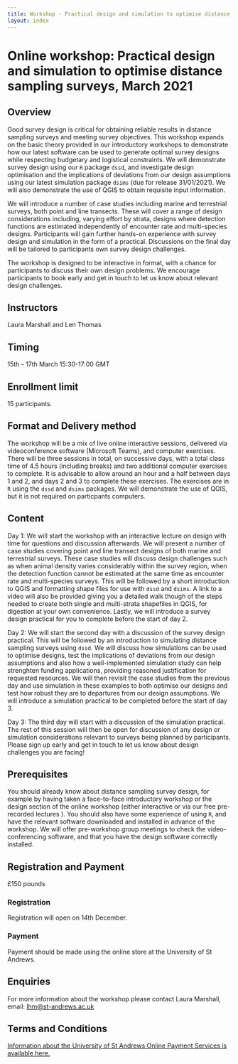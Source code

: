 ```yaml
---
title: Workshop - Practical design and simulation to optimise distance sampling surveys
layout: index
---
```


# Online workshop: Practical design and simulation to optimise distance sampling surveys, March 2021

## Overview

Good survey design is critical for obtaining reliable results in distance sampling surveys and meeting survey objectives. This workshop expands on the basic theory provided in our introductory workshops to demonstrate how our latest software can be used to generate optimal survey designs while respecting budgetary and logistical constraints. We will demonstrate survey design using our `R` package `dssd`, and investigate design optimisation and the implications of deviations from our design assumptions using our latest simulation package `dsims` (due for release 31/01/2021). We will also demonstrate the use of QGIS to obtain requisite input information.

We will introduce a number of case studies including marine and terrestrial surveys, both point and line transects. These will cover a range of design considerations including, varying effort by strata, designs where detection functions are estimated independently of encounter rate and multi-species designs. Participants will gain further hands-on experience with survey design and simulation in the form of a practical. Discussions on the final day will be tailored to participants own survey design challenges.

The workshop is designed to be interactive in format, with a chance for participants to discuss their own design problems. We encourage participants to book early and get in touch to let us know about relevant design challenges. 


## Instructors

Laura Marshall and Len Thomas

## Timing

15th - 17th March
15:30-17:00 GMT

## Enrollment limit

15 participants.

## Format and Delivery method

The workshop will be a mix of live online interactive sessions, delivered via videoconference software (Microsoft Teams), and computer exercises. There will be three sessions in total, on successive days, with a total class time of 4.5 hours (including breaks) and two additional computer exercises to complete. It is advisable to allow around an hour and a half between days 1 and 2, and days 2 and 3 to complete these exercises. The exercises are in `R` using the `dssd` and `dsims` packages.  We will demonstrate the use of QGIS, but it is not required on particpants computers.

## Content

Day 1: We will start the workshop with an interactive lecture on design with time for questions and discussion afterwards. We will present a number of case studies covering point and line transect designs of both marine and terrestrial surveys. These case studies will discuss design challenges such as when animal density varies considerably within the survey region, when the detection function cannot be estimated at the same time as encounter rate and multi-species surveys. This will be followed by a short introduction to QGIS and formatting shape files for use with `dssd` and `dsims`. A link to a video will also be provided giving you a detailed walk though of the steps needed to create both single and multi-strata shapefiles in QGIS, for digestion at your own convenience. Lastly, we will introduce a survey design practical for you to complete before the start of day 2.

Day 2: We will start the second day with a discussion of the survey design practical. This will be followed by an introduction to simulating distance sampling surveys using `dssd`. We will discuss how simulations can be used to optimise designs, test the implications of deviations from our design assumptions and also how a well-implemented simulation study can help strenghten funding applications, providing reasoned justification for requested resources. We will then revisit the case studies from the previous day and use simulation in these examples to both optimise our designs and test how robust they are to departures from our design assumptions. We will introduce a simulation practical to be completed before the start of day 3. 

Day 3: The third day will start with a discussion of the simulation practical. The rest of this session will then be open for discussion of any design or simulation considerations relevant to surveys being planned by participants. Please sign up early and get in touch to let us know about design challenges you are facing!

## Prerequisites

You should already know about distance sampling survey design, for example by having taken a face-to-face introductory workshop or the design section of the online workshop (either interactive or via our free pre-recorded lectures ). You should also have some experience of using `R`, and have the relevant software downloaded and installed in advance of the workshop. We will offer pre-workshop group meetings to check the video-conferencing software, and that you have the design software correctly installed.

## Registration and Payment

£150 pounds 

### Registration

Registration will open on 14th December.

### Payment

Payment should be made using the online store at the University of St Andrews.

## Enquiries

For more information about the workshop please contact Laura Marshall, email: [lhm@st-andrews.ac.uk](mailto:lhm@st-andrews.ac.uk)

## Terms and Conditions
[Information about the University of St Andrews Online Payment Services is available here.](https://onlineshop.st-andrews.ac.uk/help/terms-and-conditions)
